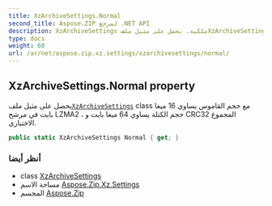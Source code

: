 ```yaml
---
title: XzArchiveSettings.Normal
second_title: Aspose.ZIP لمرجع .NET API
description: XzArchiveSettings ملكية. يحصل على مثيل ملفXzArchiveSettings class مع حجم القاموس يساوي 16 ميغا بايت في مرشح LZMA2  حجم الكتلة يساوي 64 ميغا بايت و CRC32 المجموع الاختباري.
type: docs
weight: 60
url: /ar/net/aspose.zip.xz.settings/xzarchivesettings/normal/
---
```

## XzArchiveSettings.Normal property

يحصل على مثيل ملف[`XzArchiveSettings`](../) class مع حجم القاموس يساوي 16 ميغا بايت في مرشح LZMA2 ، حجم الكتلة يساوي 64 ميغا بايت و CRC32 المجموع الاختباري.

```csharp
public static XzArchiveSettings Normal { get; }
```

### أنظر أيضا

* class [XzArchiveSettings](../)
* مساحة الاسم [Aspose.Zip.Xz.Settings](../../xzarchivesettings/)
* المجسم [Aspose.Zip](../../../)


